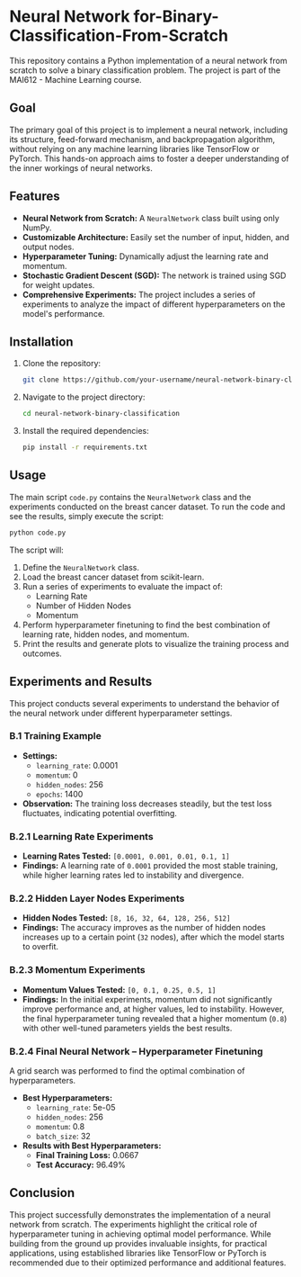 # Neural Network for-Binary-Classification-From-Scratch

This repository contains a Python implementation of a neural network from scratch to solve a binary classification problem. The project is part of the MAI612 - Machine Learning course.

## Goal

The primary goal of this project is to implement a neural network, including its structure, feed-forward mechanism, and backpropagation algorithm, without relying on any machine learning libraries like TensorFlow or PyTorch. This hands-on approach aims to foster a deeper understanding of the inner workings of neural networks.

## Features

*   **Neural Network from Scratch:** A `NeuralNetwork` class built using only NumPy.
*   **Customizable Architecture:** Easily set the number of input, hidden, and output nodes.
*   **Hyperparameter Tuning:** Dynamically adjust the learning rate and momentum.
*   **Stochastic Gradient Descent (SGD):** The network is trained using SGD for weight updates.
*   **Comprehensive Experiments:** The project includes a series of experiments to analyze the impact of different hyperparameters on the model's performance.

## Installation

1.  Clone the repository:
    ```bash
    git clone https://github.com/your-username/neural-network-binary-classification.git
    ```
2.  Navigate to the project directory:
    ```bash
    cd neural-network-binary-classification
    ```
3.  Install the required dependencies:
    ```bash
    pip install -r requirements.txt
    ```

## Usage

The main script `code.py` contains the `NeuralNetwork` class and the experiments conducted on the breast cancer dataset. To run the code and see the results, simply execute the script:

```bash
python code.py
```

The script will:
1.  Define the `NeuralNetwork` class.
2.  Load the breast cancer dataset from scikit-learn.
3.  Run a series of experiments to evaluate the impact of:
    *   Learning Rate
    *   Number of Hidden Nodes
    *   Momentum
4.  Perform hyperparameter finetuning to find the best combination of learning rate, hidden nodes, and momentum.
5.  Print the results and generate plots to visualize the training process and outcomes.

## Experiments and Results

This project conducts several experiments to understand the behavior of the neural network under different hyperparameter settings.

### B.1 Training Example

*   **Settings:**
    *   `learning_rate`: 0.0001
    *   `momentum`: 0
    *   `hidden_nodes`: 256
    *   `epochs`: 1400
*   **Observation:** The training loss decreases steadily, but the test loss fluctuates, indicating potential overfitting.

### B.2.1 Learning Rate Experiments

*   **Learning Rates Tested:** `[0.0001, 0.001, 0.01, 0.1, 1]`
*   **Findings:** A learning rate of `0.0001` provided the most stable training, while higher learning rates led to instability and divergence.

### B.2.2 Hidden Layer Nodes Experiments

*   **Hidden Nodes Tested:** `[8, 16, 32, 64, 128, 256, 512]`
*   **Findings:** The accuracy improves as the number of hidden nodes increases up to a certain point (`32` nodes), after which the model starts to overfit.

### B.2.3 Momentum Experiments

*   **Momentum Values Tested:** `[0, 0.1, 0.25, 0.5, 1]`
*   **Findings:** In the initial experiments, momentum did not significantly improve performance and, at higher values, led to instability. However, the final hyperparameter tuning revealed that a higher momentum (`0.8`) with other well-tuned parameters yields the best results.

### B.2.4 Final Neural Network – Hyperparameter Finetuning

A grid search was performed to find the optimal combination of hyperparameters.

*   **Best Hyperparameters:**
    *   `learning_rate`: 5e-05
    *   `hidden_nodes`: 256
    *   `momentum`: 0.8
    *   `batch_size`: 32
*   **Results with Best Hyperparameters:**
    *   **Final Training Loss:** 0.0667
    *   **Test Accuracy:** 96.49%

## Conclusion

This project successfully demonstrates the implementation of a neural network from scratch. The experiments highlight the critical role of hyperparameter tuning in achieving optimal model performance. While building from the ground up provides invaluable insights, for practical applications, using established libraries like TensorFlow or PyTorch is recommended due to their optimized performance and additional features.
